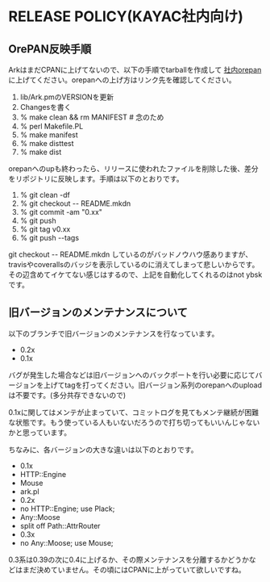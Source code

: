 # RELEASE POLICY(KAYAC社内向け)

## OrePAN反映手順

ArkはまだCPANに上げてないので、以下の手順でtarballを作成して [社内orepan](https://github.com/kayac/orepan)に上げてください。orepanへの上げ方はリンク先を確認してください。

1. lib/Ark.pmのVERSIONを更新
2. Changesを書く
3. % make clean && rm MANIFEST # 念のため
4. % perl Makefile.PL
5. % make manifest
6. % make disttest
7. % make dist

orepanへのupも終わったら、リリースに使われたファイルを削除した後、差分をリポジトリに反映します。手順は以下のとおりです。

1. % git clean -df
2. % git checkout -- README.mkdn
3. % git commit -am "0.xx"
5. % git push
4. % git tag v0.xx
6. % git push --tags

git checkout -- README.mkdn しているのがバッドノウハウ感ありますが、travisやcoverallsのバッジを表示しているのに消えてしまって悲しいからです。その辺含めてイケてない感じはするので、上記を自動化してくれるのはnot ybskです。

## 旧バージョンのメンテナンスについて

以下のブランチで旧バージョンのメンテナンスを行なっています。

- 0.2x
- 0.1x

バグが発生した場合などは旧バージョンへのバックポートを行い必要に応じてバージョンを上げてtagを打ってください。旧バージョン系列のorepanへのuploadは不要です。(多分共存できないので)

0.1xに関してはメンテが止まっていて、コミットログを見てもメンテ継続が困難な状態です。もう使っている人もいないだろうので打ち切ってもいいんじゃないかと思っています。

ちなみに、各バージョンの大きな違いは以下のとおりです。

- 0.1x
 - HTTP::Engine
 - Mouse
 - ark.pl
- 0.2x
 - no HTTP::Engine; use Plack;
 - Any::Moose
 - split off Path::AttrRouter
- 0.3x
 - no Any::Moose; use Mouse;

0.3系は0.39の次に0.4に上げるか、その際メンテナンスを分離するかどうかなどはまだ決めていません。その頃にはCPANに上がっていて欲しいですね。

